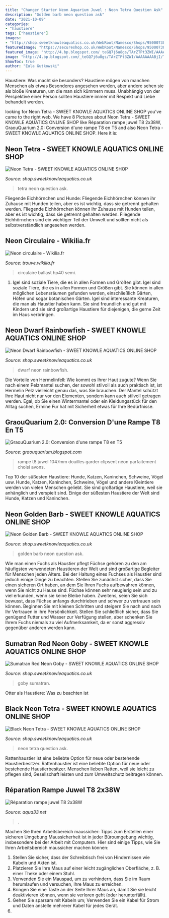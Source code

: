 ```yaml
---
title: "Changer Starter Neon Aquarium Juwel : Neon Tetra Question Ask"
description: "Golden barb neon question ask"
date: "2021-10-09"
categories:
- "haustiere"
tags: ["haustiere"]
images:
- "http://shop.sweetknowleaquatics.co.uk/WebRoot/Namesco/Shops/950007385/4921/E931/1A05/9AF2/A215/3EC1/CD19/E93C/Black_neon.jpg"
featuredImage: "https://secureshop.co.uk/WebRoot/Namesco/Shops/950007385/4A49/2E75/5670/1E66/B1A8/C0A8/8008/9EE8/sumatran_0020_red_0020_neon_0020_goby.JPG"
featured_image: "http://4.bp.blogspot.com/_teGQ7j6u8gs/TArZTPt3ZWI/AAAAAAAABjI/TZbLQ2P35_E/s1600/DSC03057.jpg"
image: "http://4.bp.blogspot.com/_teGQ7j6u8gs/TArZTPt3ZWI/AAAAAAAABjI/TZbLQ2P35_E/s1600/DSC03057.jpg"
ShowToc: true
author: "Eula Gutkowski"
---
```



Haustiere: Was macht sie besonders?
Haustiere mögen von manchen Menschen als etwas Besonderes angesehen werden, aber andere sehen sie als bloße Kreaturen, um die man sich kümmern muss. Unabhängig von der Perspektive einer Person sollten Haustiere immer mit Respekt und Liebe behandelt werden.

	

		
looking for Neon Tetra - SWEET KNOWLE AQUATICS ONLINE SHOP you've came to the right web. We have 8 Pictures about Neon Tetra - SWEET KNOWLE AQUATICS ONLINE SHOP like Réparation rampe juwel T8 2x38W, GraouQuarium 2.0: Conversion d&#039;une rampe T8 en T5 and also Neon Tetra - SWEET KNOWLE AQUATICS ONLINE SHOP. Here it is:
		
    
## Neon Tetra - SWEET KNOWLE AQUATICS ONLINE SHOP

<img loading=lazy src="http://shop.sweetknowleaquatics.co.uk/WebRoot/Namesco/Shops/950007385/4928/4AA9/547E/7A08/A7F1/3EC1/CD19/14C0/neon_tetra_m.jpg" onerror="this.onerror=null;this.src='https://tse3.mm.bing.net/th?id=OIP.ZH3h_ETKCpxzOMPBRBthBAHaFU&amp;pid=15.1';" alt="Neon Tetra - SWEET KNOWLE AQUATICS ONLINE SHOP">

_Source: shop.sweetknowleaquatics.co.uk_

>tetra neon question ask. 

	

Fliegende Eichhörnchen und Hunde: Fliegende Eichhörnchen können ihr Zuhause mit Hunden teilen, aber es ist wichtig, dass sie getrennt gehalten werden.
Fliegende Eichhörnchen können ihr Zuhause mit Hunden teilen, aber es ist wichtig, dass sie getrennt gehalten werden. Fliegende Eichhörnchen sind ein wichtiger Teil der Umwelt und sollten nicht als selbstverständlich angesehen werden.

    
## Neon Circulaire - Wikilia.fr

<img loading=lazy src="http://www.aquabases.com/le neon le tube fluorescent/photos neon tube fluo/ballast.jpg" onerror="this.onerror=null;this.src='https://tse3.mm.bing.net/th?id=OIP.ZrW1V-xvLTyuKCxjiAlSRwHaDF&amp;pid=15.1';" alt="Neon circulaire - Wikilia.fr">

_Source: trouve.wikilia.fr_

>circulaire ballast hp40 semi. 

	

1. Igel sind soziale Tiere, die es in allen Formen und Größen gibt.
Igel sind soziale Tiere, die es in allen Formen und Größen gibt. Sie können in allen möglichen Lebensräumen gefunden werden, einschließlich Gärten, Höfen und sogar botanischen Gärten. Igel sind interessante Kreaturen, die man als Haustier haben kann. Sie sind freundlich und gut mit Kindern und sie sind großartige Haustiere für diejenigen, die gerne Zeit im Haus verbringen.

    
## Neon Dwarf Rainbowfish - SWEET KNOWLE AQUATICS ONLINE SHOP

<img loading=lazy src="http://shop.sweetknowleaquatics.co.uk/WebRoot/Namesco/Shops/950007385/4928/8339/760C/E4A4/6EBC/3EC1/CD18/DE3C/neon_dwarf_rainbow_ml.jpg" onerror="this.onerror=null;this.src='https://tse1.mm.bing.net/th?id=OIP.6--X8pB26Jd4UK0tH_rm6gHaFa&amp;pid=15.1';" alt="Neon Dwarf Rainbowfish - SWEET KNOWLE AQUATICS ONLINE SHOP">

_Source: shop.sweetknowleaquatics.co.uk_

>dwarf neon rainbowfish. 

	

Die Vorteile von Hermelinfell: Wie kommt es Ihrer Haut zugute?
Wenn Sie nach einem Pelzmantel suchen, der sowohl stilvoll als auch praktisch ist, ist Hermelin Pelz vielleicht genau das, was Sie brauchen. Der Mantel schützt Ihre Haut nicht nur vor den Elementen, sondern kann auch stilvoll getragen werden. Egal, ob Sie einen Wintermantel oder ein Kleidungsstück für den Alltag suchen, Ermine Fur hat mit Sicherheit etwas für Ihre Bedürfnisse.

    
## GraouQuarium 2.0: Conversion D&#039;une Rampe T8 En T5

<img loading=lazy src="http://4.bp.blogspot.com/_teGQ7j6u8gs/TArZTPt3ZWI/AAAAAAAABjI/TZbLQ2P35_E/s1600/DSC03057.jpg" onerror="this.onerror=null;this.src='https://tse4.mm.bing.net/th?id=OIP.9DMJSidFTJHMskpEUlSR6wAAAA&amp;pid=15.1';" alt="GraouQuarium 2.0: Conversion d&#039;une rampe T8 en T5">

_Source: graouquarium.blogspot.com_

>rampe t8 juwel 1047mm douilles garder clipsent néon parfaitement choisi avons. 

	

Top 10 der süßesten Haustiere: Hunde, Katzen, Kaninchen, Schweine, Vögel usw.
Hunde, Katzen, Kaninchen, Schweine, Vögel und andere Kleintiere werden von vielen Menschen geliebt. Sie sind großartige Haustiere, weil sie anhänglich und verspielt sind. Einige der süßesten Haustiere der Welt sind Hunde, Katzen und Kaninchen.

    
## Neon Golden Barb - SWEET KNOWLE AQUATICS ONLINE SHOP

<img loading=lazy src="https://secureshop.co.uk/WebRoot/Namesco/Shops/950007385/492C/1651/2CB1/9B23/A501/3EC1/CD19/156E/neon_0020_golden_0020_barb.JPG" onerror="this.onerror=null;this.src='https://tse4.mm.bing.net/th?id=OIP.riRRsf3DysqCLWqqHTPG9AHaEp&amp;pid=15.1';" alt="Neon Golden Barb - SWEET KNOWLE AQUATICS ONLINE SHOP">

_Source: shop.sweetknowleaquatics.co.uk_

>golden barb neon question ask. 

	

Wie man einen Fuchs als Haustier pflegt
Füchse gehören zu den am häufigsten verwendeten Haustieren der Welt und sind großartige Begleiter für Menschen jeden Alters. Bei der Haltung eines Fuchses als Haustier sind jedoch einige Dinge zu beachten. Stellen Sie zunächst sicher, dass Sie einen sicheren Ort haben, an dem Sie Ihren Fuchs aufbewahren können, wenn Sie nicht zu Hause sind. Füchse können sehr neugierig sein und zu viel erkunden, wenn sie keine Bleibe haben. Zweitens, seien Sie sich bewusst, dass Füchse anfangs durchtrieben und schwer zu vertrauen sein können. Beginnen Sie mit kleinen Schritten und steigern Sie nach und nach Ihr Vertrauen in ihre Persönlichkeit. Stellen Sie schließlich sicher, dass Sie genügend Futter und Wasser zur Verfügung stellen, aber schenken Sie Ihrem Fuchs niemals zu viel Aufmerksamkeit, da er sonst aggressiv gegenüber anderen werden kann.

    
## Sumatran Red Neon Goby - SWEET KNOWLE AQUATICS ONLINE SHOP

<img loading=lazy src="https://secureshop.co.uk/WebRoot/Namesco/Shops/950007385/4A49/2E75/5670/1E66/B1A8/C0A8/8008/9EE8/sumatran_0020_red_0020_neon_0020_goby.JPG" onerror="this.onerror=null;this.src='https://tse4.mm.bing.net/th?id=OIP.wfqmHcg_bBTbH_ywjy1zAgHaDy&amp;pid=15.1';" alt="Sumatran Red Neon Goby - SWEET KNOWLE AQUATICS ONLINE SHOP">

_Source: shop.sweetknowleaquatics.co.uk_

>goby sumatran. 

	

Otter als Haustiere: Was zu beachten ist

    
## Black Neon Tetra - SWEET KNOWLE AQUATICS ONLINE SHOP

<img loading=lazy src="http://shop.sweetknowleaquatics.co.uk/WebRoot/Namesco/Shops/950007385/4921/E931/1A05/9AF2/A215/3EC1/CD19/E93C/Black_neon.jpg" onerror="this.onerror=null;this.src='https://tse3.mm.bing.net/th?id=OIP.TJDGhSk8PqTjV5IZGCVyJwHaFh&amp;pid=15.1';" alt="Black Neon Tetra - SWEET KNOWLE AQUATICS ONLINE SHOP">

_Source: shop.sweetknowleaquatics.co.uk_

>neon tetra question ask. 

	

Rattenhaustier ist eine beliebte Option für neue oder bestehende Haustierbesitzer.
Rattenhaustier ist eine beliebte Option für neue oder bestehende Haustierbesitzer. Menschen lieben Ratten, weil sie leicht zu pflegen sind, Gesellschaft leisten und zum Umweltschutz beitragen können.

    
## Réparation Rampe Juwel T8 2x38W

<img loading=lazy src="http://i46.servimg.com/u/f46/11/16/37/39/dsc05214.jpg" onerror="this.onerror=null;this.src='https://tse4.mm.bing.net/th?id=OIP.tzsXOQ-jD5GYm9frMJEcyAHaFj&amp;pid=15.1';" alt="Réparation rampe juwel T8 2x38W">

_Source: aqua33.net_

>. 

	

Machen Sie Ihren Arbeitsbereich maussicher: Tipps zum Erstellen einer sicheren Umgebung
Maussicherheit ist in jeder Büroumgebung wichtig, insbesondere bei der Arbeit mit Computern. Hier sind einige Tipps, wie Sie Ihren Arbeitsbereich maussicher machen können:
1. Stellen Sie sicher, dass der Schreibtisch frei von Hindernissen wie Kabeln und Akten ist.
2. Platzieren Sie Ihre Maus auf einer leicht zugänglichen Oberfläche, z. B. einer Theke oder einem Stuhl.
3. Verwenden Sie ein Mauspad, um zu verhindern, dass Sie im Raum herumlaufen und versuchen, Ihre Maus zu erreichen.
4. Bringen Sie eine Taste an der Seite Ihrer Maus an, damit Sie sie leicht deaktivieren können, wenn sie verloren geht (oder herunterfällt).
5. Gehen Sie sparsam mit Kabeln um; Verwenden Sie ein Kabel für Strom und Daten anstelle mehrerer Kabel für jedes Gerät.
6.

